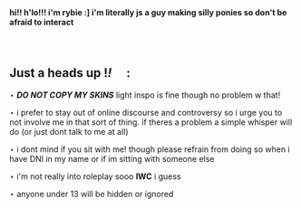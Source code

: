 </br>
<h4>hi!! h'lo!!! i'm rybie :]  i'm literally js a guy making silly ponies so don't be afraid to interact</h4>

⠀<h2> **Just a heads up** !*!* 　: </h2>


⋆ ***DO NOT COPY MY SKINS*** light inspo is fine though no problem w that!

⋆ i prefer to stay out of online discourse and controversy so i urge you to not involve me in that sort of thing. if theres a problem a simple whisper will do (or just dont talk to me at all)

⋆ i dont mind if you sit with me! though please refrain from doing so when i have DNI in my name or if im sitting with someone else

⋆ i'm not really into roleplay sooo **IWC** i guess

⋆ anyone under 13 will be hidden or ignored 
